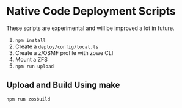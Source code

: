 # Native Code Deployment Scripts

These scripts are experimental and will be improved a lot in future.

1. `npm install`
2. Create a `deploy/config/local.ts`
3. Create a z/OSMF profile with zowe CLI
4. Mount a ZFS
5. `npm run upload`

## Upload and Build Using make

`npm run zosbuild`
